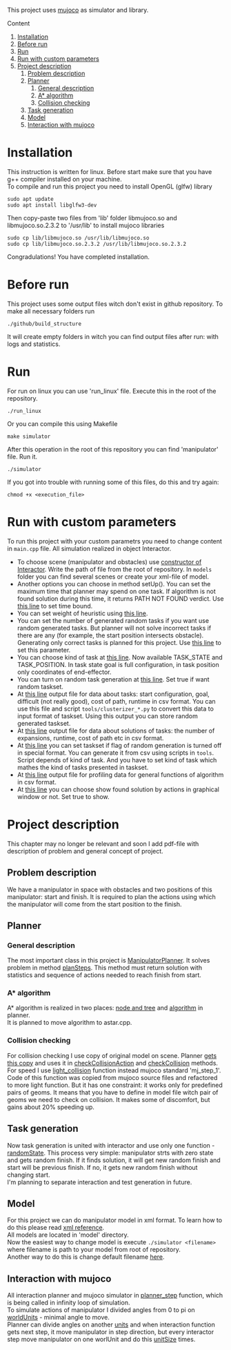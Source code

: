 This project uses [mujoco](https://github.com/deepmind/mujoco) as simulator and library.

Content
1. [Installation](#installation)
1. [Before run](#before-run)
1. [Run](#run)
1. [Run with custom parameters](#run-with-custom-parameters)
1. [Project description](#project-description)
    1. [Problem description](#problem-description)
    1. [Planner](#planner)
        1. [General description](#general-description)
        1. [A* algorithm](#a-algorithm)
        1. [Collision checking](#collision-checking)
    1. [Task generation](#task-generation)
    1. [Model](#model)
    1. [Interaction with mujoco](#interaction-with-mujoco)

# Installation
This instruction is written for linux. Before start make sure that you have g++ compiler installed on your machine.  
To compile and run this project you need to install OpenGL (glfw) library

```
sudo apt update
sudo apt install libglfw3-dev
```

Then copy-paste two files from 'lib' folder libmujoco.so and libmujoco.so.2.3.2 to '/usr/lib' to install mujoco libraries

```
sudo cp lib/libmujoco.so /usr/lib/libmujoco.so
sudo cp lib/libmujoco.so.2.3.2 /usr/lib/libmujoco.so.2.3.2
```
Congradulations! You have completed installation.  

# Before run

This project uses some output files witch don't exist in github repository. To make all necessary folders run
```
./github/build_structure
```
It will create empty folders in witch you can find output files after run: with logs and statistics.

# Run
For run on linux you can use 'run_linux' file. Execute this in the root of the repository.  
```
./run_linux
```

Or you can compile this using Makefile
```
make simulator
```

After this operation in the root of this repository you can find 'manipulator' file. Run it. 
```
./simulator
```

If you got into trouble with running some of this files, do this and try again:
```
chmod +x <execution_file>
```

# Run with custom parameters

To run this project with your custom parametrs you need to change content in `main.cpp` file. All simulation realized in object Interactor.

- To choose scene (manipulator and obstacles) use [constructor of Interactor](https://github.com/machine-solution/motion_planning_for_manipulators/blob/356d2f567f8efbd18be9b16109bd777bfc7c4f25/src/main.cpp#L22). Write the path of file from the root of repository. In `models` folder you can find several scenes or create your xml-file of model.
- Another options you can choose in method setUp(). You can set the maximum time that planner may spend on one task. If algorithm is not found solution during this time, it returns PATH NOT FOUND verdict. Use [this line](https://github.com/machine-solution/motion_planning_for_manipulators/blob/356d2f567f8efbd18be9b16109bd777bfc7c4f25/src/main.cpp#L24) to set time bound.
- You can set weight of heuristic using [this line](https://github.com/machine-solution/motion_planning_for_manipulators/blob/356d2f567f8efbd18be9b16109bd777bfc7c4f25/src/main.cpp#L25).
- You can set the number of generated random tasks if you want use random generated tasks. But planner will not solve incorrect tasks if there are any (for example, the start position intersects obstacle). Generating only correct tasks is planned for this project. Use [this line](https://github.com/machine-solution/motion_planning_for_manipulators/blob/356d2f567f8efbd18be9b16109bd777bfc7c4f25/src/main.cpp#L26) to set this parameter.
- You can choose kind of task at [this line](https://github.com/machine-solution/motion_planning_for_manipulators/blob/356d2f567f8efbd18be9b16109bd777bfc7c4f25/src/main.cpp#L27). Now available TASK_STATE and TASK_POSITION. In task state goal is full configuration, in task position only coordinates of end-effector.
- You can turn on random task generation at [this line](https://github.com/machine-solution/motion_planning_for_manipulators/blob/356d2f567f8efbd18be9b16109bd777bfc7c4f25/src/main.cpp#L28). Set true if want random taskset.
- At [this line](https://github.com/machine-solution/motion_planning_for_manipulators/blob/356d2f567f8efbd18be9b16109bd777bfc7c4f25/src/main.cpp#L29) output file for data about tasks: start configuration, goal, difficult (not really good), cost of path, runtime in csv format. You can use this file and script `tools/clusterizer_*.py` to convert this data to input format of taskset. Using this output you can store random generated taskset.
- At [this line](https://github.com/machine-solution/motion_planning_for_manipulators/blob/356d2f567f8efbd18be9b16109bd777bfc7c4f25/src/main.cpp#L30) output file for data about solutions of tasks: the number of expansions, runtime, cost of path etc in csv format.
- At [this line](https://github.com/machine-solution/motion_planning_for_manipulators/blob/356d2f567f8efbd18be9b16109bd777bfc7c4f25/src/main.cpp#L31) you can set taskset if flag of random generation is turned off in special format. You can generate it from csv using scripts in `tools`. Script depends of kind of task. And you have to set kind of task which mathes the kind of tasks presented in taskset.
- At [this line](https://github.com/machine-solution/motion_planning_for_manipulators/blob/356d2f567f8efbd18be9b16109bd777bfc7c4f25/src/main.cpp#L32) output file for profiling data for general functions of algorithm in csv format.
- At [this line](https://github.com/machine-solution/motion_planning_for_manipulators/blob/356d2f567f8efbd18be9b16109bd777bfc7c4f25/src/main.cpp#L33) you can choose show found solution by actions in graphical window or not. Set true to show.


# Project description

This chapter may no longer be relevant and soon I add pdf-file with description of problem and general concept of project.

## Problem description
We have a manipulator in space with obstacles and two positions of this manipulator: start and finish. It is required to plan the actions using which the manipulator will come from the start position to the finish.

## Planner

### General description
The most important class in this project is [ManipulatorPlanner](https://github.com/machine-solution/motion_planning_for_manipulators/blob/261f3460d69ccef7a86ff90b380b45a91f1aa76f/include/planner.h#L16). It solves problem in method [planSteps](https://github.com/machine-solution/motion_planning_for_manipulators/blob/261f3460d69ccef7a86ff90b380b45a91f1aa76f/include/planner.h#L30). This method must return solution with statistics and sequence of actions needed to reach finish from start.

### A* algorithm
A* algorithm is realized in two places: [node and tree](https://github.com/machine-solution/motion_planning_for_manipulators/blob/261f3460d69ccef7a86ff90b380b45a91f1aa76f/src/astar.cpp#L8) and [algorithm](https://github.com/machine-solution/motion_planning_for_manipulators/blob/261f3460d69ccef7a86ff90b380b45a91f1aa76f/src/planner.cpp#L183) in planner.\
It is planned to move algorithm to astar.cpp.

### Collision checking
For collision checking I use copy of original model on scene. Planner [gets this copy](https://github.com/machine-solution/motion_planning_for_manipulators/blob/261f3460d69ccef7a86ff90b380b45a91f1aa76f/src/main.cpp#L345) and uses it in [checkCollisionAction](https://github.com/machine-solution/motion_planning_for_manipulators/blob/261f3460d69ccef7a86ff90b380b45a91f1aa76f/src/planner.cpp#L36) and [checkCollision](https://github.com/machine-solution/motion_planning_for_manipulators/blob/261f3460d69ccef7a86ff90b380b45a91f1aa76f/src/planner.cpp#L22) methods.\
For speed I use [light_collision](https://github.com/machine-solution/motion_planning_for_manipulators/blob/261f3460d69ccef7a86ff90b380b45a91f1aa76f/src/light_mujoco.cpp#L96) function instead mujoco standard 'mj_step_1'. Code of this function was copied from mujoco source files and refactored to more light function. But it has one constraint: it works only for predefined pairs of geoms. It means that you have to define in model file witch pair of geoms we need to check on collision. It makes some of discomfort, but gains about 20% speeding up.

## Task generation
Now task generation is united with interactor and use only one function - [randomState](https://github.com/machine-solution/motion_planning_for_manipulators/blob/261f3460d69ccef7a86ff90b380b45a91f1aa76f/src/main.cpp#L215). This process very simple: manipulator strts with zero state and gets random finish. If it finds solution, it will get new random finish and start will be previous finish. If no, it gets new random finish without changing start.\
I'm planning to separate interaction and test generation in future.

## Model
For this project we can do manipulator model in xml format. To learn how to do this please read [xml reference](https://mujoco.readthedocs.io/en/latest/XMLreference.html).\
All models are located in 'model' directory.\
Now the easiest way to change model is execute   ```./simulator <filename>```   where filename is path to your model from root of repository.\
Another way to do this is change default filename [here](https://github.com/machine-solution/motion_planning_for_manipulators/blob/261f3460d69ccef7a86ff90b380b45a91f1aa76f/src/main.cpp#L14).

## Interaction with mujoco
All interaction planner and mujoco simulator in [planner_step](https://github.com/machine-solution/motion_planning_for_manipulators/blob/261f3460d69ccef7a86ff90b380b45a91f1aa76f/src/main.cpp#L197) function, which is being called in infinity loop of simulation.\
To simulate actions of manipulator I divided angles from 0 to pi on [worldUnits](https://github.com/machine-solution/motion_planning_for_manipulators/blob/261f3460d69ccef7a86ff90b380b45a91f1aa76f/include/global_defs.h#L8) - minimal angle to move.\
Planner can divide angles on another [units](https://github.com/machine-solution/motion_planning_for_manipulators/blob/261f3460d69ccef7a86ff90b380b45a91f1aa76f/include/global_defs.h#L5) and when interaction function gets next step, it move manipulator in step direction, but every interactor step move manipulator on one worlUnit and do this [unitSize](https://github.com/machine-solution/motion_planning_for_manipulators/blob/261f3460d69ccef7a86ff90b380b45a91f1aa76f/include/global_defs.h#L7) times.
